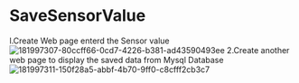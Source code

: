 # SaveSensorValue
l.Create Web page enterd the Sensor value
![181997307-80ccff66-0cd7-4226-b381-ad43590493ee](https://user-images.githubusercontent.com/109726481/182027991-0d19b03d-360b-4de8-b1f4-10d17f3291c5.png)
2.Create another web page to display the saved data from Mysql Database
![181997311-150f28a5-abbf-4b70-9ff0-c8cfff2cb3c7](https://user-images.githubusercontent.com/109726481/182028013-48814b64-ba12-4b51-a0ab-b93274170411.png)
